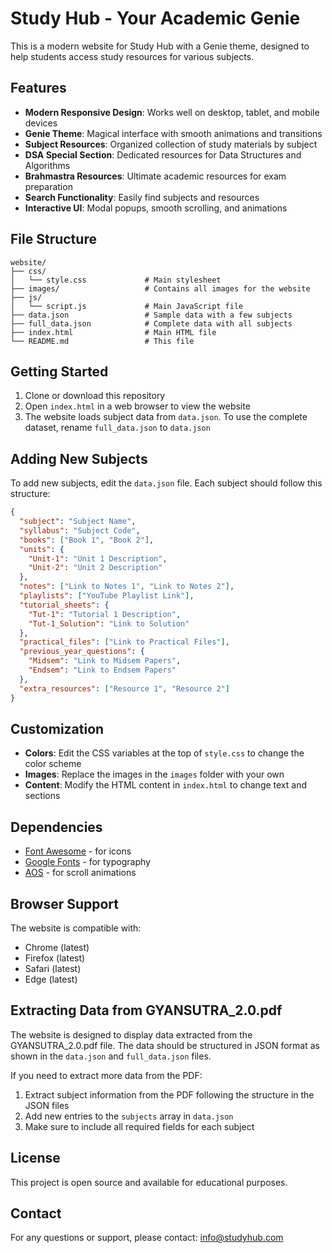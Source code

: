 # Study Hub - Your Academic Genie

This is a modern website for Study Hub with a Genie theme, designed to help students access study resources for various subjects.

## Features

- **Modern Responsive Design**: Works well on desktop, tablet, and mobile devices
- **Genie Theme**: Magical interface with smooth animations and transitions
- **Subject Resources**: Organized collection of study materials by subject
- **DSA Special Section**: Dedicated resources for Data Structures and Algorithms
- **Brahmastra Resources**: Ultimate academic resources for exam preparation
- **Search Functionality**: Easily find subjects and resources
- **Interactive UI**: Modal popups, smooth scrolling, and animations

## File Structure

```
website/
├── css/
│   └── style.css             # Main stylesheet
├── images/                   # Contains all images for the website
├── js/
│   └── script.js             # Main JavaScript file
├── data.json                 # Sample data with a few subjects
├── full_data.json            # Complete data with all subjects
├── index.html                # Main HTML file
└── README.md                 # This file
```

## Getting Started

1. Clone or download this repository
2. Open `index.html` in a web browser to view the website
3. The website loads subject data from `data.json`. To use the complete dataset, rename `full_data.json` to `data.json`

## Adding New Subjects

To add new subjects, edit the `data.json` file. Each subject should follow this structure:

```json
{
  "subject": "Subject Name",
  "syllabus": "Subject Code",
  "books": ["Book 1", "Book 2"],
  "units": {
    "Unit-1": "Unit 1 Description",
    "Unit-2": "Unit 2 Description"
  },
  "notes": ["Link to Notes 1", "Link to Notes 2"],
  "playlists": ["YouTube Playlist Link"],
  "tutorial_sheets": {
    "Tut-1": "Tutorial 1 Description",
    "Tut-1_Solution": "Link to Solution"
  },
  "practical_files": ["Link to Practical Files"],
  "previous_year_questions": {
    "Midsem": "Link to Midsem Papers",
    "Endsem": "Link to Endsem Papers"
  },
  "extra_resources": ["Resource 1", "Resource 2"]
}
```

## Customization

- **Colors**: Edit the CSS variables at the top of `style.css` to change the color scheme
- **Images**: Replace the images in the `images` folder with your own
- **Content**: Modify the HTML content in `index.html` to change text and sections

## Dependencies

- [Font Awesome](https://fontawesome.com/) - for icons
- [Google Fonts](https://fonts.google.com/) - for typography
- [AOS](https://michalsnik.github.io/aos/) - for scroll animations

## Browser Support

The website is compatible with:
- Chrome (latest)
- Firefox (latest)
- Safari (latest)
- Edge (latest)

## Extracting Data from GYANSUTRA_2.0.pdf

The website is designed to display data extracted from the GYANSUTRA_2.0.pdf file. The data should be structured in JSON format as shown in the `data.json` and `full_data.json` files.

If you need to extract more data from the PDF:

1. Extract subject information from the PDF following the structure in the JSON files
2. Add new entries to the `subjects` array in `data.json`
3. Make sure to include all required fields for each subject

## License

This project is open source and available for educational purposes.

## Contact

For any questions or support, please contact: info@studyhub.com
